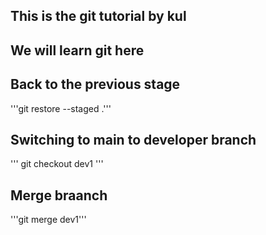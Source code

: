 ## This is the git tutorial by kul
## We will learn git here
## Back to the previous stage
'''git restore --staged .'''
## Switching to main to developer branch
'''
git checkout dev1
'''
## Merge braanch
'''git merge dev1'''